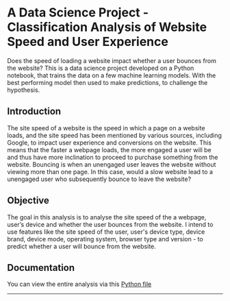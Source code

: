 # A Data Science Project - Classification Analysis of Website Speed and User Experience
Does the speed of loading a website impact whether a user bounces from the website? This is a data science project developed on a Python notebook, that trains the data on a few machine learning models. With the best performing model then used to make predictions, to challenge the hypothesis.

## Introduction
The site speed of a website is the speed in which a page on a website loads, and the site speed has been mentioned by various sources, including Google, to impact user experience and conversions on the website. This means that the faster a webpage loads, the more engaged a user will be and thus have more inclination to proceed to purchase something from the website. Bouncing is when an unengaged user leaves the website without viewing more than one page. In this case, would a slow website lead to a unengaged user who subsequently bounce to leave the website?

## Objective
The goal in this analysis is to analyse the site speed of the a webpage, user’s device and whether the user bounces from the website. I intend to use features like the site speed of the user, user's device type, device brand, device mode, operating system, browser type and version - to predict whether a user will bounce from the website.

## Documentation
You can view the entire analysis via this [Python file](project-ck-site-speed.ipynb)

***
